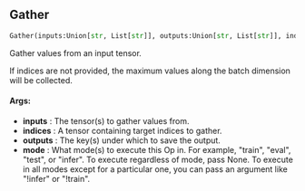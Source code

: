 ## Gather
```python
Gather(inputs:Union[str, List[str]], outputs:Union[str, List[str]], indices:Union[NoneType, str, List[str]]=None, mode:Union[NoneType, str, Iterable[str]]='eval')
```
Gather values from an input tensor.

If indices are not provided, the maximum values along the batch dimension will be collected.


#### Args:

* **inputs** :  The tensor(s) to gather values from.
* **indices** :  A tensor containing target indices to gather.
* **outputs** :  The key(s) under which to save the output.
* **mode** :  What mode(s) to execute this Op in. For example, "train", "eval", "test", or "infer". To execute        regardless of mode, pass None. To execute in all modes except for a particular one, you can pass an argument        like "!infer" or "!train".